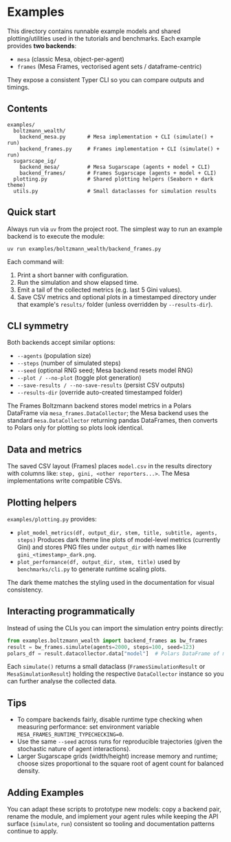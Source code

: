 # Examples

This directory contains runnable example models and shared plotting/utilities
used in the tutorials and benchmarks. Each example provides **two backends**:

- `mesa` (classic Mesa, object-per-agent)
- `frames` (Mesa Frames, vectorised agent sets / dataframe-centric)

They expose a consistent Typer CLI so you can compare outputs and timings.

## Contents

```
examples/
  boltzmann_wealth/
    backend_mesa.py       # Mesa implementation + CLI (simulate() + run)
    backend_frames.py     # Frames implementation + CLI (simulate() + run)
  sugarscape_ig/
    backend_mesa/         # Mesa Sugarscape (agents + model + CLI)
    backend_frames/       # Frames Sugarscape (agents + model + CLI)
  plotting.py             # Shared plotting helpers (Seaborn + dark theme)
  utils.py                # Small dataclasses for simulation results
```

## Quick start

Always run via `uv` from the project root. The simplest way to run an example
backend is to execute the module:

```
uv run examples/boltzmann_wealth/backend_frames.py
```

Each command will:

1. Print a short banner with configuration.
2. Run the simulation and show elapsed time.
3. Emit a tail of the collected metrics (e.g. last 5 Gini values).
4. Save CSV metrics and optional plots in a timestamped directory under that
   example's `results/` folder (unless overridden by `--results-dir`).

## CLI symmetry

Both backends accept similar options:

- `--agents` (population size)
- `--steps` (number of simulated steps)
- `--seed` (optional RNG seed; Mesa backend resets model RNG)
- `--plot / --no-plot` (toggle plot generation)
- `--save-results / --no-save-results` (persist CSV outputs)
- `--results-dir` (override auto-created timestamped folder)

The Frames Boltzmann backend stores model metrics in a Polars DataFrame via
`mesa_frames.DataCollector`; the Mesa backend uses the standard `mesa.DataCollector`
returning pandas DataFrames, then converts to Polars only for plotting so plots
look identical.

## Data and metrics

The saved CSV layout (Frames) places `model.csv` in the results directory with
columns like: `step, gini, <other reporters...>`.
The Mesa implementations write
compatible CSVs.

## Plotting helpers

`examples/plotting.py` provides:

- `plot_model_metrics(df, output_dir, stem, title, subtitle, agents, steps)`
  Produces dark theme line plots of model-level metrics (currently Gini) and
  stores PNG files under `output_dir` with names like `gini_<timestamp>_dark.png`.
- `plot_performance(df, output_dir, stem, title)` used by `benchmarks/cli.py` to
  generate runtime scaling plots.

The dark theme matches the styling used in the documentation for visual
consistency.

## Interacting programmatically

Instead of using the CLIs you can import the simulation entry points directly:

```python
from examples.boltzmann_wealth import backend_frames as bw_frames
result = bw_frames.simulate(agents=2000, steps=100, seed=123)
polars_df = result.datacollector.data["model"]  # Polars DataFrame of metrics
```

Each `simulate()` returns a small dataclass (`FramesSimulationResult` or
`MesaSimulationResult`) holding the respective `DataCollector` instance so you
can further analyse the collected data.

## Tips

- To compare backends fairly, disable runtime type checking when measuring performance:
  set environment variable `MESA_FRAMES_RUNTIME_TYPECHECKING=0`.
- Use the same `--seed` across runs for reproducible trajectories (given the
  stochastic nature of agent interactions).
- Larger Sugarscape grids (width/height) increase memory and runtime; choose
  sizes proportional to the square root of agent count for balanced density.

## Adding Examples

You can adapt these scripts to prototype new models: copy a backend pair,
rename the module, and implement your agent rules while keeping the API
surface (`simulate`, `run`) consistent so tooling and documentation patterns
continue to apply.
